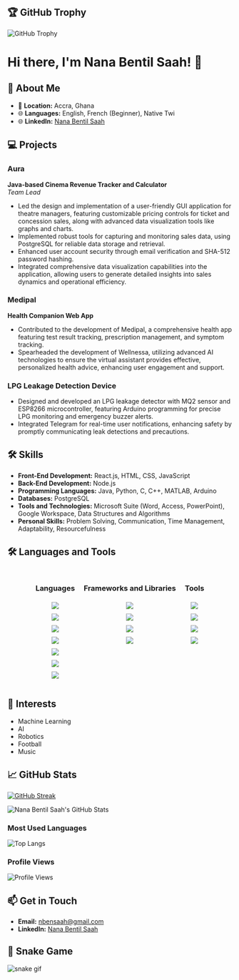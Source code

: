 ## 🏆 GitHub Trophy
![GitHub Trophy](https://github-profile-trophy.vercel.app/?username=brabentil&theme=algolia)


# Hi there, I'm Nana Bentil Saah! 👋


## 🚀 About Me

- 📍 **Location:** Accra, Ghana
- 🌐 **Languages:** English, French (Beginner), Native Twi
- 🌐 **LinkedIn:** [Nana Bentil Saah](https://www.linkedin.com/in/nana-bentil-saah)

## 💻 Projects

### Aura
**Java-based Cinema Revenue Tracker and Calculator**  
*Team Lead*  
- Led the design and implementation of a user-friendly GUI application for theatre managers, featuring customizable pricing controls for ticket and concession sales, along with advanced data visualization tools like graphs and charts.
- Implemented robust tools for capturing and monitoring sales data, using PostgreSQL for reliable data storage and retrieval.
- Enhanced user account security through email verification and SHA-512 password hashing.
- Integrated comprehensive data visualization capabilities into the application, allowing users to generate detailed insights into sales dynamics and operational efficiency.

### Medipal
**Health Companion Web App**  
- Contributed to the development of Medipal, a comprehensive health app featuring test result tracking, prescription management, and symptom tracking.
- Spearheaded the development of Wellnessa, utilizing advanced AI technologies to ensure the virtual assistant provides effective, personalized health advice, enhancing user engagement and support.

### LPG Leakage Detection Device
- Designed and developed an LPG leakage detector with MQ2 sensor and ESP8266 microcontroller, featuring Arduino programming for precise LPG monitoring and emergency buzzer alerts.
- Integrated Telegram for real-time user notifications, enhancing safety by promptly communicating leak detections and precautions.

## 🛠 Skills

- **Front-End Development:** React.js, HTML, CSS, JavaScript
- **Back-End Development:** Node.js
- **Programming Languages:** Java, Python, C, C++, MATLAB, Arduino
- **Databases:** PostgreSQL
- **Tools and Technologies:** Microsoft Suite (Word, Access, PowerPoint), Google Workspace, Data Structures and Algorithms
- **Personal Skills:** Problem Solving, Communication, Time Management, Adaptability, Resourcefulness

## 🛠 Languages and Tools

<div style="display: flex; flex-wrap: wrap; justify-content: center;">

  <div style="display: flex; flex-direction: column; align-items: center; margin: 10px;">
    <h3>Languages</h3>
    <img src="https://img.shields.io/badge/-Python-333333?style=for-the-badge&logo=python" style="margin: 5px;">
    <img src="https://img.shields.io/badge/-Java-333333?style=for-the-badge&logo=java" style="margin: 5px;">
    <img src="https://img.shields.io/badge/-JavaScript-333333?style=for-the-badge&logo=javascript" style="margin: 5px;">
    <img src="https://img.shields.io/badge/-C-333333?style=for-the-badge&logo=c" style="margin: 5px;">
    <img src="https://img.shields.io/badge/-C++-333333?style=for-the-badge&logo=cplusplus" style="margin: 5px;">
    <img src="https://img.shields.io/badge/-MATLAB-333333?style=for-the-badge&logo=matlab" style="margin: 5px;">
    <img src="https://img.shields.io/badge/-Arduino-333333?style=for-the-badge&logo=arduino" style="margin: 5px;">
  </div>

  <div style="display: flex; flex-direction: column; align-items: center; margin: 10px;">
    <h3>Frameworks and Libraries</h3>
    <img src="https://img.shields.io/badge/-React-333333?style=for-the-badge&logo=react" style="margin: 5px;">
    <img src="https://img.shields.io/badge/-Node.js-333333?style=for-the-badge&logo=node.js" style="margin: 5px;">
    <img src="https://img.shields.io/badge/-Express-333333?style=for-the-badge&logo=express" style="margin: 5px;">
    <img src="https://img.shields.io/badge/-Pandas-333333?style=for-the-badge&logo=pandas" style="margin: 5px;">
  </div>

  <div style="display: flex; flex-direction: column; align-items: center; margin: 10px;">
    <h3>Tools</h3>
    <img src="https://img.shields.io/badge/-Git-333333?style=for-the-badge&logo=git" style="margin: 5px;">
    <img src="https://img.shields.io/badge/-PostgreSQL-333333?style=for-the-badge&logo=postgresql" style="margin: 5px;">
    <img src="https://img.shields.io/badge/-VS%20Code-333333?style=for-the-badge&logo=visual-studio-code" style="margin: 5px;">
    <img src="https://img.shields.io/badge/-Arduino%20IDE-333333?style=for-the-badge&logo=arduino" style="margin: 5px;">
  </div>

</div>



## 🌱 Interests

- Machine Learning
- AI
- Robotics
- Football
- Music

## 📈 GitHub Stats

[![GitHub Streak](https://streak-stats.demolab.com/?user=brabentil&theme=dark)](https://git.io/streak-stats)

![Nana Bentil Saah's GitHub Stats](https://github-readme-stats.vercel.app/api?username=brabentil&show_icons=true&theme=dark&count_private=true)

### Most Used Languages
![Top Langs](https://github-readme-stats.vercel.app/api/top-langs/?username=brabentil&layout=compact&theme=dark)

### Profile Views
![Profile Views](https://komarev.com/ghpvc/?username=brabentil&color=lightgrey)

## 📫 Get in Touch

- **Email:** [nbensaah@gmail.com](mailto:nbensaah@gmail.com)
- **LinkedIn:** [Nana Bentil Saah](https://www.linkedin.com/in/nana-bentil-saah)

## 🐍 Snake Game

![snake gif](https://github.com/brabentil/brabentil/blob/output/github-contribution-grid-snake.svg)
